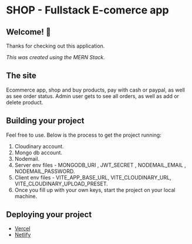 # SHOP - Fullstack E-comerce app

## Welcome! 👋

Thanks for checking out this application.

*This was created using the MERN Stack.*

## The site

Ecommerce app, shop and buy products, pay with cash or paypal, as well as see order status. Admin user gets to see all orders, as well as add or delete product.

## Building your project

Feel free to use. Below is the process to get the project running:

1. Cloudinary account.
2. Mongo db account.
3. Nodemail.
4. Server env files - MONGODB_URI , JWT_SECRET , NODEMAIL_EMAIL , NODEMAIL_PASSWORD.
5. Client env files - VITE_APP_BASE_URL, VITE_CLOUDINARY_URL, VITE_CLOUDINARY_UPLOAD_PRESET.
6. Once you fill up with your own keys, start the project on your local machine.

## Deploying your project

- [Vercel](https://vercel.com/)
- [Netlify](https://www.netlify.com/)
